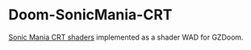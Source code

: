# Doom-SonicMania-CRT

[Sonic Mania CRT shaders](https://github.com/luluco250/FXShaders) implemented as a shader WAD for GZDoom.